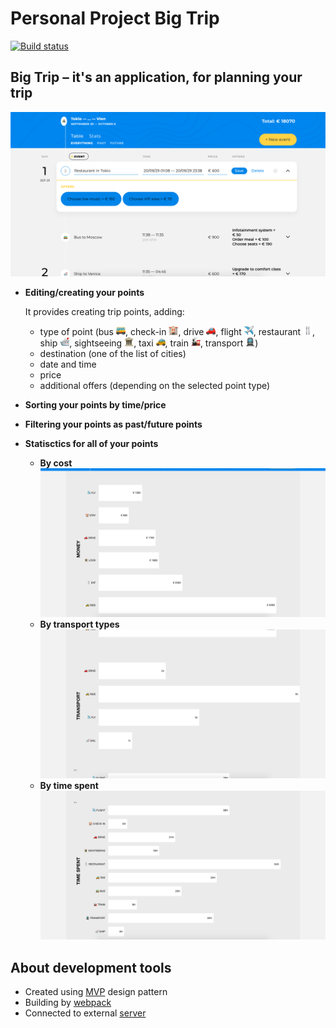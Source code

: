 # Personal Project Big Trip

[![Build status][travis-image]][travis-url]

## Big Trip – it's an application, for planning your trip

![Site preview](public/img/previews/main.png)

* **Editing/creating your points**

  It provides creating trip points, adding:
  * type of point (bus <img src="public/img/icons/bus.png" width="15"/>, check-in <img src="public/img/icons/check-in.png" width="15"/>, drive <img src="public/img/icons/drive.png" width="15"/>, flight <img src="public/img/icons/flight.png" width="15"/>, restaurant <img src="public/img/icons/restaurant.png" width="15"/>, ship <img src="public/img/icons/ship.png" width="15"/>, sightseeing <img src="public/img/icons/sightseeing.png" width="15"/>, taxi <img src="public/img/icons/taxi.png" width="15"/>, train <img src="public/img/icons/train.png" width="15"/>, transport <img src="public/img/icons/transport.png" width="15"/>)
  * destination (one of the list of cities)
  * date and time
  * price
  * additional offers (depending on the selected point type)
* **Sorting your points by time/price**
* **Filtering your points as past/future points**
* **Statisctics for all of your points**
  * **By cost**
    ![Money stats preview](public/img/previews/money-stats.png)
  * **By transport types**
    ![Transport types stats preview](public/img/previews/transport-stats.png)
  * **By time spent**
    ![Time spent stats preview](public/img/previews/time-stats.png)

[travis-image]: https://travis-ci.com/htmlacademy-ecmascript/583693-big-trip-12.svg?branch=master
[travis-url]: https://travis-ci.com/htmlacademy-ecmascript/583693-big-trip-12

## About development tools

* Created using [MVP](https://ru.wikipedia.org/wiki/Model-View-Presenter) design pattern
* Building by [webpack](https://webpack.js.org)
* Connected to external [server](https://12.ecmascript.pages.academy/big-trip/
)

